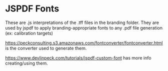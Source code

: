 # JSPDF Fonts

These are .js interpretations of the .tff files in the branding folder. They are used by jspdf to apply branding-appropriate fonts to any .pdf file generation (ex: calibration targets)

https://peckconsulting.s3.amazonaws.com/fontconverter/fontconverter.html is the converter used to generate them.

https://www.devlinpeck.com/tutorials/jspdf-custom-font has more info creating/using them.
